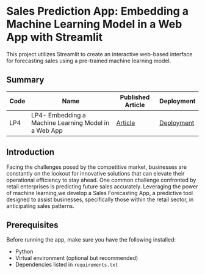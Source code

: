 # Sales Prediction App: Embedding a Machine Learning Model in a Web App with Streamlit
This project utilizes Streamlit to create an interactive web-based interface for forecasting sales using a pre-trained machine learning model.

## Summary
| Code          |     Name                       | Published Article | Deployment 
| ------------- | -------------                  | -------------    | -------------------|
| LP4           | LP4- Embedding a Machine Learning Model in a Web App |  [Article](https://medium.com/@aaronayitey/building-a-sales-prediction-machine-learning-app-with-streamlit-3af76812192b) | [Deployment](https://huggingface.co/spaces/aaronayitey/Streamlit-app)

## Introduction
Facing the challenges posed by the competitive market, businesses are constantly on the lookout for innovative solutions that can elevate their operational efficiency to stay ahead. One common challenge confronted by retail enterprises is predicting future sales accurately. Leveraging the power of machine learning,we develop a Sales Forecasting App, a predictive tool designed to assist businesses, specifically those within the retail sector, in anticipating sales patterns.

## Prerequisites
Before running the app, make sure you have the following installed:
* Python
* Virtual environment (optional but recommended)
* Dependencies listed in `requirements.txt`

  


